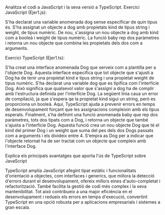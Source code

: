 Analitza el codi a JavaScript i la seva versió a TypeScript.
Exercici JavaScript (Ejer1.js):

S'ha declarat una variable anomenada dog sense especificar de quin tipus és.
S'ha assignat un objecte a dog amb propietats kind de tipus string i weight, de tipus numèric.
De nou, s'assigna un nou objecte a dog amb kind com a booleà i weight de tipus numèric.
La funció baby rep dos paràmetres i retorna un nou objecte que combina les propietats dels dos com a arguments.

Exercici TypeScript (Ejer1.ts):

S'ha creat una interface anomenada Dog que serveix com a plantilla per a l'objecte Dog. Aquesta  interface especifica que tot objecte que s'ajusti a Dog ha de tenir una propietat kind e tipus string i una propietat weight de tipus numèric.
S'ha declarat una variable dog que es tipifica com l'interfície Dog. Això significa que qualsevol valor que s'assigni a dog ha de complir amb l'estructura definida per l'interfície Dog.
La següent línia caua un error de compilació, ja que s'espera qe la propietat kind sigui un string, però es proporciona un booleà. Aquí, TypeScript ajuda a prevenir errors en temps de desenvolupament forçant que les assignacions compleixin amb els tipus esperats.
Finalment, s'ha definint una funció anomenada baby que rep dos paràmetres, tots dos tipats com a Dog, i retorna un objecte que també s'ajusta a l'interfície Dog. Aquesta funció crea un nou objecte Dog que té el kind del primer Dog i un weight que suma del pes dels dos Dogs passats com a arguments i els divideix entre 4. S'empra as Dog per a indicar que l'objecte retornat ha de ser tractat com un objecte que compleix amb l'interface Dog.



Explica els principals avantatges que aporta l'ús de TypeScript sobre JavaScript

TypeScript amplia JavaScript afegint tipat estàtic i funcionalitats d'orientació a objectes, com interfaces i generics, que millora la detecció d'errors durant el desenvolupament, ofereix millors eines d'auto-completat i refactorització. També facilita la gestió de codi més complex i la seva mantenibilitat. Tot això contribueix a una major eficiència en el desenvolupament i redueix els errors en temps d'execució, convertint TypeScript en una opció robusta per a aplicacions empresarials i sistemes a gran escala.